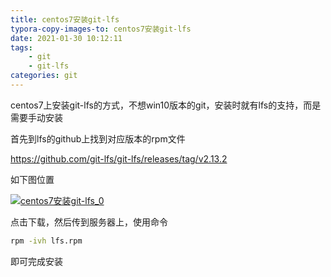 ```yaml
---
title: centos7安装git-lfs
typora-copy-images-to: centos7安装git-lfs
date: 2021-01-30 10:12:11
tags:
	- git
	- git-lfs
categories: git
---
```


centos7上安装git-lfs的方式，不想win10版本的git，安装时就有lfs的支持，而是需要手动安装

首先到lfs的github上找到对应版本的rpm文件

https://github.com/git-lfs/git-lfs/releases/tag/v2.13.2

如下图位置

[![centos7安装git-lfs_0](https://s3.ax1x.com/2021/01/30/yFthWt.png)](https://imgchr.com/i/yFthWt)

点击下载，然后传到服务器上，使用命令

```bash
rpm -ivh lfs.rpm
```

即可完成安装